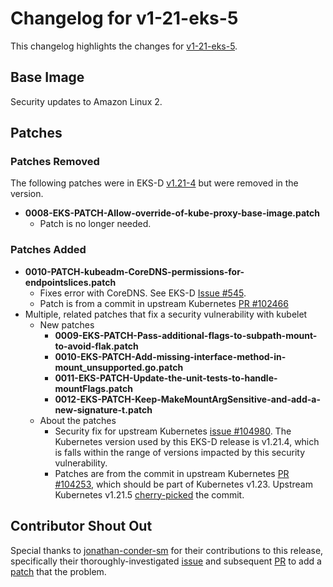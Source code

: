 # Changelog for v1-21-eks-5

This changelog highlights the changes for [v1-21-eks-5](https://github.com/aws/eks-distro/tree/v1-21-eks-5).

## Base Image

Security updates to Amazon Linux 2.

## Patches

### Patches Removed

The following patches were in EKS-D [v1.21-4](https://github.com/aws/eks-distro/tree/v1-21-eks-4/projects/kubernetes/kubernetes/1-21/patches)
but were removed in the version.

* **0008-EKS-PATCH-Allow-override-of-kube-proxy-base-image.patch**
  * Patch is no longer needed.

### Patches Added
* **0010-PATCH-kubeadm-CoreDNS-permissions-for-endpointslices.patch**
  * Fixes error with CoreDNS. See EKS-D 
  [Issue #545](https://github.com/aws/eks-distro/issues/545).
  * Patch is from a commit in upstream Kubernetes 
  [PR #102466](https://github.com/kubernetes/kubernetes/pull/102466)
* Multiple, related patches that fix a security vulnerability with kubelet
  * New patches
    * **0009-EKS-PATCH-Pass-additional-flags-to-subpath-mount-to-avoid-flak.patch**
    * **0010-EKS-PATCH-Add-missing-interface-method-in-mount_unsupported.go.patch**
    * **0011-EKS-PATCH-Update-the-unit-tests-to-handle-mountFlags.patch**
    * **0012-EKS-PATCH-Keep-MakeMountArgSensitive-and-add-a-new-signature-t.patch**
  * About the patches
    * Security fix for upstream Kubernetes
    [issue #104980](https://github.com/kubernetes/kubernetes/issues/104980). 
    The Kubernetes version used by this EKS-D release is v1.21.4, which is falls
    within the range of versions impacted by this security vulnerability.
    * Patches are from the commit in upstream Kubernetes 
    [PR #104253](https://github.com/kubernetes/kubernetes/pull/104253), which 
    should be part of Kubernetes v1.23. Upstream Kubernetes v1.21.5
    [cherry-picked](https://github.com/kubernetes/kubernetes/pull/104347) the commit.

## Contributor Shout Out

Special thanks to [jonathan-conder-sm](https://github.com/jonathan-conder-sm) 
for their contributions to this release, specifically their 
thoroughly-investigated [issue](https://github.com/aws/eks-distro/issues/545) 
and subsequent [PR](https://github.com/aws/eks-distro/issues/545) to 
add a [patch](https://github.com/aws/eks-distro/blob/v1-21-eks-5/projects/kubernetes/kubernetes/1-21/patches/0010-PATCH-kubeadm-CoreDNS-permissions-for-endpointslices.patch)
that the problem.

